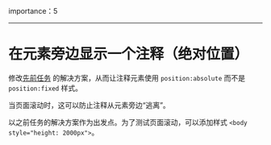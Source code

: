 importance：5

---

# 在元素旁边显示一个注释（绝对位置）

修改[先前任务](info:task/position-at) 的解决方案，从而让注释元素使用 `position:absolute` 而不是  `position:fixed` 样式。

当页面滚动时，这可以防止注释从元素旁边“逃离”。

以之前任务的解决方案作为出发点。为了测试页面滚动，可以添加样式 `<body style="height: 2000px">`。

